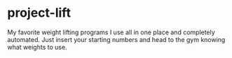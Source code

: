 # project-lift
My favorite weight lifting programs I use all in one place and completely automated. Just insert your starting numbers and head to the gym knowing what weights to use.
